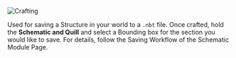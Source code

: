 ![Crafting](https://i.imgur.com/LpTOr7w.png)

Used for saving a Structure in your world to a `.nbt` file.
Once crafted, hold the **Schematic and Quill** and select a Bounding box for the section you would like to save.
For details, follow the Saving Workflow of the Schematic Module Page.
